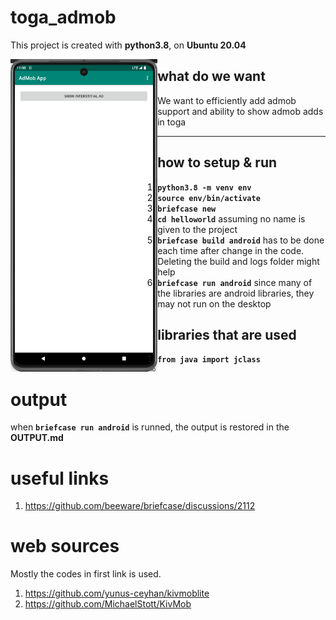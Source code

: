 # toga_admob

This project is created with <b>python3.8</b>, on <b>Ubuntu 20.04</b>

<a href="url"><img src="app.png" align="left" height="500" ></a>

what do we want
----------------------------------
We want to efficiently add admob support and ability to show admob adds in toga

----------------------------------

## how to setup & run
1) <b>```python3.8 -m venv env```</b>
2) <b>```source env/bin/activate```</b>
3) <b>```briefcase new```</b>
4) <b>```cd helloworld```</b> assuming no name is given to the project
5) <b>```briefcase build android```</b> has to be done each time after change in the code. Deleting the build and logs folder might help
6) <b>```briefcase run android```</b> since many of the libraries are android libraries, they may not run on the desktop 

libraries that are used
----------------------------------
1) <b>```from java import jclass```</b>

# output
when <b>```briefcase run android```</b> is runned, the output is restored in the <b>OUTPUT.md</b>

# useful links
1) https://github.com/beeware/briefcase/discussions/2112

# web sources
Mostly the codes in first link is used.
1) https://github.com/yunus-ceyhan/kivmoblite
2) https://github.com/MichaelStott/KivMob
